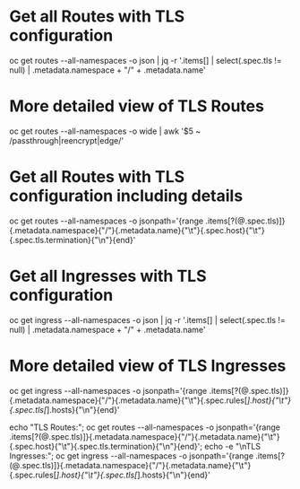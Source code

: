 # Get all Routes with TLS configuration
oc get routes --all-namespaces -o json | jq -r '.items[] | select(.spec.tls != null) | .metadata.namespace + "/" + .metadata.name'

# More detailed view of TLS Routes
oc get routes --all-namespaces -o wide | awk '$5 ~ /passthrough|reencrypt|edge/'

# Get all Routes with TLS configuration including details
oc get routes --all-namespaces -o jsonpath='{range .items[?(@.spec.tls)]}{.metadata.namespace}{"/"}{.metadata.name}{"\t"}{.spec.host}{"\t"}{.spec.tls.termination}{"\n"}{end}'

# Get all Ingresses with TLS configuration
oc get ingress --all-namespaces -o json | jq -r '.items[] | select(.spec.tls != null) | .metadata.namespace + "/" + .metadata.name'

# More detailed view of TLS Ingresses
oc get ingress --all-namespaces -o jsonpath='{range .items[?(@.spec.tls)]}{.metadata.namespace}{"/"}{.metadata.name}{"\t"}{.spec.rules[*].host}{"\t"}{.spec.tls[*].hosts}{"\n"}{end}'

echo "TLS Routes:"; oc get routes --all-namespaces -o jsonpath='{range .items[?(@.spec.tls)]}{.metadata.namespace}{"/"}{.metadata.name}{"\t"}{.spec.host}{"\t"}{.spec.tls.termination}{"\n"}{end}'; echo -e "\nTLS Ingresses:"; oc get ingress --all-namespaces -o jsonpath='{range .items[?(@.spec.tls)]}{.metadata.namespace}{"/"}{.metadata.name}{"\t"}{.spec.rules[*].host}{"\t"}{.spec.tls[*].hosts}{"\n"}{end}'

